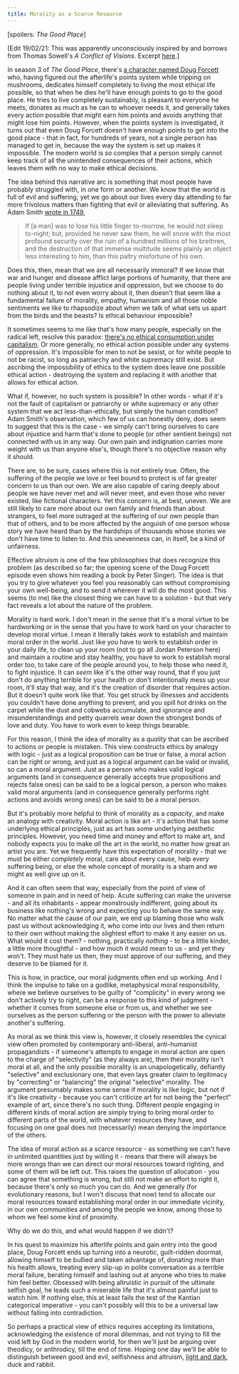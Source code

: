 ```yaml
---
title: Morality as a Scarce Resource
---
```


[spoilers: *The Good Place*]

[Edit 19/02/21: This was apparently unconsciously inspired by and borrows from Thomas Sowell's *A Conflict of Visions*. Excerpt [here](https://reason.com/1987/04/01/visions-of-man/).]

<!--more-->

In season 3 of *The Good Place*, there's [a character named Doug Forcett](https://www.youtube.com/watch?v=HPEwD7WpI9g) who, having figured out the afterlife's points system while tripping on mushrooms, dedicates himself completely to living the most ethical life possible, so that when he dies he'll have enough points to go to the good place. He tries to live completely sustainably, is pleasant to everyone he meets, donates as much as he can to whoever needs it, and generally takes every action possible that might earn him points and avoids anything that might lose him points. However, when the points system is investigated, it turns out that even Doug Forcett doesn't have enough points to get into the good place - that in fact, for hundreds of years, not a single person has managed to get in, because the way the system is set up makes it impossible. The modern world is so complex that a person simply cannot keep track of all the unintended consequences of their actions, which leaves them with no way to make ethical decisions.

The idea behind this narrative arc is something that most people have probably struggled with, in one form or another. We know that the world is full of evil and suffering, yet we go about our lives every day attending to far more frivolous matters than fighting that evil or alleviating that suffering. As Adam Smith [wrote in 1749](https://www.goodreads.com/quotes/7267664-let-us-suppose-that-the-great-empire-of-china-with),

> If [a man] was to lose his little finger to-morrow, he would not sleep to-night; but, provided he never saw them, he will snore with the most profound security over the ruin of a hundred millions of his brethren, and the destruction of that immense multitude seems plainly an object less interesting to him, than this paltry misfortune of his own. 

Does this, then, mean that we are all necessarily immoral? If we know that war and hunger and disease afflict large portions of humanity, that there are people living under terrible injustice and oppression, but we choose to do nothing about it, to not even worry about it, then doesn't that seem like a fundamental failure of morality, empathy, humanism and all those noble sentiments we like to rhapsodize about when we talk of what sets us apart from the birds and the beasts? Is ethical behaviour impossible?

It sometimes seems to me like that's how many people, especially on the radical left, resolve this paradox: [there's no ethical consumption under capitalism](https://www.marxist.ca/article/why-there-is-no-ethical-consumption-under-capitalism). Or more generally, no ethical action possible under any systems of oppression. It's impossible for men to not be sexist, or for white people to not be racist, so long as patriarchy and white supremacy still exist. But ascribing the impossibility of ethics to the system does leave one possible ethical action - destroying the system and replacing it with another that allows for ethical action. 

What if, however, no such system is possible? In other words - what if it's not the fault of capitalism or patriarchy or white supremacy or any other system that we act less-than-ethically, but simply the human condition? Adam Smith's observation, which few of us can honestly deny, does seem to suggest that this is the case - we simply can't bring ourselves to care about injustice and harm that's done to people (or other sentient beings) not connected with us in any way. Our own pain and indignation carries more weight with us than anyone else's, though there's no objective reason why it should.

There are, to be sure, cases where this is not entirely true. Often, the suffering of the people we love or feel bound to protect is of far greater concern to us than our own. We are also capable of caring deeply about people we have never met and will never meet, and even those who never existed, like fictional characters. Yet this concern is, at best, uneven. We are still likely to care more about our own family and friends than about strangers, to feel more outraged at the suffering of our own people than that of others, and to be more affected by the anguish of one person whose story we have heard than by the hardships of thousands whose stories we don't have time to listen to. And this unevenness can, in itself, be a kind of unfairness.

Effective altruism is one of the few philosophies that does recognize this problem (as described so far; the opening scene of the Doug Forcett episode even shows him reading a book by Peter Singer). The idea is that you try to give whatever you feel you reasonably can without compromising your own well-being, and to send it wherever it will do the most good. This seems (to me) like the closest thing we can have to a solution - but that very fact reveals a lot about the nature of the problem.

Morality is hard work. I don't mean in the sense that it's a moral virtue to be hardworking or in the sense that you have to work hard on your character to develop moral virtue. I mean it literally takes *work* to establish and maintain moral order in the world. Just like you have to work to establish order in your daily life, to clean up your room (not to go all Jordan Peterson here) and maintain a routine and stay healthy, you have to work to establish moral order too, to take care of the people around you, to help those who need it, to fight injustice. It can *seem* like it's the other way round, that if you just don't do anything terrible for your health or don't intentionally mess up your room, it'll stay that way, and it's the creation of disorder that requires action. But it doesn't quite work like that. You get struck by illnesses and accidents you couldn't have done anything to prevent, and you spill hot drinks on the carpet while the dust and cobwebs accumulate, and ignorance and misunderstandings and petty quarrels wear down the strongest bonds of love and duty. You have to work even to keep things bearable.

For this reason, I think the idea of morality as a *quality* that can be ascribed to actions or people is mistaken. This view constructs ethics by analogy with logic - just as a logical proposition can be true or false, a moral action can be right or wrong, and just as a logical argument can be valid or invalid, so can a moral argument. Just as a person who makes valid logical arguments (and in consequence generally accepts true propositions and rejects false ones) can be said to be a logical person, a person who makes valid moral arguments (and in consequence generally performs right actions and avoids wrong ones) can be said to be a moral person.

But it's probably more helpful to think of morality as a *capacity*, and make an analogy with creativity. Moral action is like art - it's action that has some underlying ethical principles, just as art has some underlying aesthetic principles. However, you need time and money and effort to make art, and nobody expects you to make *all* the art in the world, no matter how great an artist you are. Yet we frequently have this expectation of morality - that we must be either *completely* moral, care about every cause, help every suffering being, or else the whole concept of morality is a sham and we might as well give up on it.

And it can often seem that way, especially from the point of view of someone in pain and in need of help. Acute suffering can make the universe - and all its inhabitants - appear monstrously indifferent, going about its business like nothing's wrong and expecting you to behave the same way. No matter what the cause of our pain, we end up blaming those who walk past us without acknowledging it, who come into our lives and then return to their own without making the slightest effort to make it any easier on us. What would it cost them? - nothing, practically *nothing* - to be a little kinder, a little more thoughtful - and how much it would mean to us - and yet they won't. They must hate us then, they must approve of our suffering, and they deserve to be blamed for it.

This is how, in practice, our moral judgments often end up working. And I think the impulse to take on a godlike, metaphysical moral responsibility, where we believe ourselves to be guilty of "complicity" in every wrong we don't actively try to right, can be a response to this kind of judgment - whether it comes from someone else or from us, and whether we see ourselves as the person suffering or the person with the power to alleviate another's suffering.

As moral as we think this view is, however, it closely resembles the cynical view often promoted by contemporary anti-liberal, anti-humanist propagandists - if someone's attempts to engage in moral action are open to the charge of "selectivity" (as they always are), then their morality isn't moral at all, and the only possible morality is an unapologetically, defiantly "selective" and exclusionary one, that even lays greater claim to legitimacy by "correcting" or "balancing" the original "selective" morality. The argument presumably makes some sense if morality is like logic, but not if it's like creativity - because you can't criticize art for not being the "perfect" example of art, since there's no such thing. Different people engaging in different kinds of moral action are simply trying to bring moral order to different parts of the world, with whatever resources they have, and focusing on one goal does not (necessarily) mean denying the importance of the others.

The idea of moral action as a scarce resource - as something we can't have in unlimited quantities just by willing it - means that there will always be more wrongs than we can direct our moral resources toward righting, and some of them will be left out. This raises the question of allocation - you can agree that something is wrong, but still not make an effort to right it, because there's only so much you can do. And we generally (for evolutionary reasons, but I won't discuss that now) tend to allocate our moral resources toward establishing moral order in our immediate vicinity, in our own communities and among the people we know, among those to whom we feel some kind of proximity.

Why do we do this, and what would happen if we didn't?

In his quest to maximize his afterlife points and gain entry into the good place, Doug Forcett ends up turning into a neurotic, guilt-ridden doormat, allowing himself to be bullied and taken advantage of, donating more than his health allows, treating every slip-up in polite conversation as a terrible moral failure, berating himself and lashing out at anyone who tries to make him feel better. Obsessed with being altruistic in pursuit of the ultimate selfish goal, he leads such a miserable life that it's almost painful just to watch him. If nothing else, this at least fails the test of the Kantian categorical imperative - you can't possibly will this to be a universal law without falling into contradiction.

So perhaps a practical view of ethics requires accepting its limitations, acknowledging the existence of moral dilemmas, and not trying to fill the void left by God in the modern world, for then we'll just be arguing over theodicy, or anthrodicy, till the end of time. Hoping one day we'll be able to distinguish between good and evil, selfishness and altruism, [light and dark](https://en.wikipedia.org/wiki/Checker_shadow_illusion), duck and rabbit.